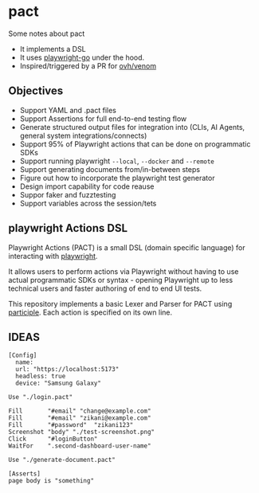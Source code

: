 # pact

Some notes about pact

- It implements a DSL 
- It uses [playwright-go](https://github.com/playwright-community/playwright-go) under the hood.
- Inspired/triggered by a PR for [ovh/venom](https://github.com/ovh/venom/pull/843)

## Objectives

- Support YAML and .pact files
- Support Assertions for full end-to-end testing flow
- Generate structured output files for integration into (CLIs, AI Agents, general system integrations/connects)
- Support 95% of Playwright actions that can be done on programmatic SDKs
- Support running playwright `--local`, `--docker` and `--remote`
- Support generating documents from/in-between steps
- Figure out how to incorporate the playwright test generator
- Design import capability for code reause
- Suppor faker and fuzztesting
- Support variables across the session/tets

## playwright Actions DSL

Playwright Actions (PACT) is a small DSL (domain specific language) for interacting with [playwright](https://playwright.dev).

It allows users to perform actions via Playwright without having to use 
actual programmatic SDKs or syntax - opening Playwright up to less technical
users and faster authoring of end to end UI tests.

This repository implements a basic Lexer and Parser for PACT using [participle](https://github.com/alecthomas/participle). Each action is specified on its own line.


## IDEAS

```
[Config]
  name: 
  url: "https://localhost:5173"
  headless: true 
  device: "Samsung Galaxy"

Use "./login.pact"

Fill       "#email" "change@example.com" 
Fill       "#email" "zikani@example.com" 
Fill       "#password"  "zikani123" 
Screenshot "body" "./test-screenshot.png" 
Click      "#loginButton" 
WaitFor    ".second-dashboard-user-name"

Use "./generate-document.pact"

[Asserts]
page body is "something"
```
